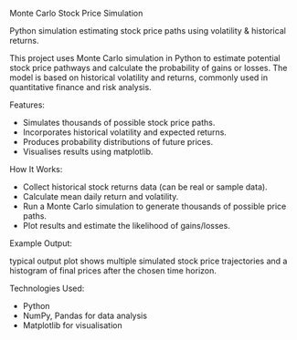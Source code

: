 Monte Carlo Stock Price Simulation

Python simulation estimating stock price paths using volatility &amp; historical returns.

This project uses Monte Carlo simulation in Python to estimate potential stock price pathways and calculate the probability of gains or losses. The model is based on historical volatility and returns, commonly used in quantitative finance and risk analysis.

Features:

- Simulates thousands of possible stock price paths.
- Incorporates historical volatility and expected returns.
- Produces probability distributions of future prices.
- Visualises results using matplotlib.

How It Works:

- Collect historical stock returns data (can be real or sample data).
- Calculate mean daily return and volatility.
- Run a Monte Carlo simulation to generate thousands of possible price paths.
- Plot results and estimate the likelihood of gains/losses.

Example Output:

  typical output plot shows multiple simulated stock price trajectories and a histogram of final prices after the chosen time horizon.

Technologies Used:

- Python
- NumPy, Pandas for data analysis
- Matplotlib for visualisation
